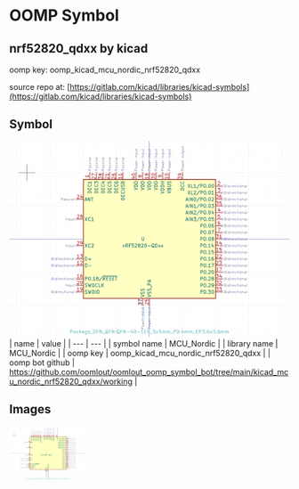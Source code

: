 # OOMP Symbol  
## nrf52820_qdxx  by kicad  
  
oomp key: oomp_kicad_mcu_nordic_nrf52820_qdxx  
  
source repo at: [https://gitlab.com/kicad/libraries/kicad-symbols](https://gitlab.com/kicad/libraries/kicad-symbols)  
## Symbol  
  
[![working.png](working_600.png)](working.png)  
| name | value | 
| --- | --- | 
| symbol name | MCU_Nordic | 
| library name | MCU_Nordic | 
| oomp key | oomp_kicad_mcu_nordic_nrf52820_qdxx | 
| oomp bot github | https://github.com/oomlout/oomlout_oomp_symbol_bot/tree/main/kicad_mcu_nordic_nrf52820_qdxx/working | 
## Images  
  
[![working.png](working_140.png)](working.png)  
